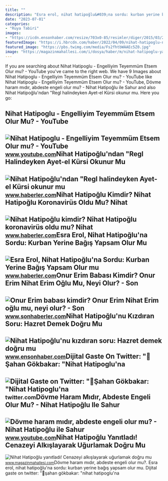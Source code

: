 ```yaml
---
title: ""
description: "Esra erol, nihat hatipoğlu&#039;na sordu: kurban yerine bağış yapsam olur mu"
date: "2023-07-01"
categories:
- "Ruya Tabiri"
images:
- "https://icdn.ensonhaber.com/resize/703x0-85/resimler/diger/2015/03/28/hatipoglu_5270.jpg"
featuredImage: "https://i.hbrcdn.com/haber/2022/04/09/nihat-hatipoglu-ndan-regl-halindeyken-ayet-el-14856220_5349_amp.jpg"
featured_image: "https://pbs.twimg.com/media/Fs2fhtbWAAEc5Z0.jpg"
image: "https://magazinmahallesi.com/i/dosya/haber/m/nihat-hatipoglu-yanitladi-cena_1619524079_PAOHlE.jpg/jpg-100-1280-720"
---
```


If you are searching about Nihat Hatipoglu - Engelliyim Teyemmüm Etsem Olur mu? - YouTube you've came to the right web. We have 9 Images about Nihat Hatipoglu - Engelliyim Teyemmüm Etsem Olur mu? - YouTube like Nihat Hatipoglu - Engelliyim Teyemmüm Etsem Olur mu? - YouTube, Dövme haram mıdır, abdeste engeli olur mu? - Nihat Hatipoğlu ile Sahur and also Nihat Hatipoğlu'ndan "Regl halindeyken Ayet-el Kürsi okunur mu. Here you go:

Nihat Hatipoglu - Engelliyim Teyemmüm Etsem Olur Mu? - YouTube
--------------------------------------------------------------

 ![Nihat Hatipoglu - Engelliyim Teyemmüm Etsem Olur mu? - YouTube](https://i.ytimg.com/vi/knO-qHIxfIg/hqdefault.jpg) <small>www.youtube.com</small>Nihat Hatipoğlu'ndan "Regl Halindeyken Ayet-el Kürsi Okunur Mu
--------------------------------------------------------------

 ![Nihat Hatipoğlu'ndan "Regl halindeyken Ayet-el Kürsi okunur mu](https://i.hbrcdn.com/haber/2022/04/09/nihat-hatipoglu-ndan-regl-halindeyken-ayet-el-14856220_5349_amp.jpg) <small>www.haberler.com</small>Nihat Hatipoğlu Kimdir? Nihat Hatipoğlu Koronavirüs Oldu Mu? Nihat
------------------------------------------------------------------

 ![Nihat Hatipoğlu kimdir? Nihat Hatipoğlu koronavirüs oldu mu? Nihat](https://i.hbrcdn.com/haber/2020/08/25/nihat-hatipoglu-kimdir-nihat-hatipoglu-13537847_6878_amp.jpg) <small>www.haberler.com</small>Esra Erol, Nihat Hatipoğlu'na Sordu: Kurban Yerine Bağış Yapsam Olur Mu
-----------------------------------------------------------------------

 ![Esra Erol, Nihat Hatipoğlu'na Sordu: Kurban Yerine Bağış Yapsam Olur mu](https://i.hbrcdn.com/haber/2016/09/15/esra-erol-nihat-hatipoglu-na-sordu-kurban-8777771_x_2844_amp.jpg) <small>www.haberler.com</small>Onur Erim Babası Kimdir? Onur Erim Nihat Erim Oğlu Mu, Neyi Olur? - Son
-----------------------------------------------------------------------

 ![Onur Erim babası kimdir? Onur Erim Nihat Erim oğlu mu, neyi olur? - Son](https://i.sonhaberler.com/storage/files/images/2022/11/19/onur-erim-fNWT.jpg) <small>www.sonhaberler.com</small>Nihat Hatipoğlu'nu Kızdıran Soru: Hazret Demek Doğru Mu
-------------------------------------------------------

 ![Nihat Hatipoğlu'nu kızdıran soru: Hazret demek doğru mu](https://icdn.ensonhaber.com/resize/703x0-85/resimler/diger/2015/03/28/hatipoglu_5270.jpg) <small>www.ensonhaber.com</small>Dijital Gaste On Twitter: "📌Şahan Gökbakar: "Nihat Hatipoglu'na
---------------------------------------------------------------

 ![Dijital Gaste on Twitter: "📌Şahan Gökbakar: "Nihat Hatipoglu'na](https://pbs.twimg.com/media/Fs2fhtbWAAEc5Z0.jpg) <small>twitter.com</small>Dövme Haram Mıdır, Abdeste Engeli Olur Mu? - Nihat Hatipoğlu Ile Sahur
----------------------------------------------------------------------

 ![Dövme haram mıdır, abdeste engeli olur mu? - Nihat Hatipoğlu ile Sahur](https://i.ytimg.com/vi/rpCs7ZFy7A4/maxresdefault.jpg) <small>www.youtube.com</small>Nihat Hatipoğlu Yanıtladı! Cenazeyi Alkışlayarak Uğurlamak Doğru Mu
-------------------------------------------------------------------

 ![Nihat Hatipoğlu yanıtladı! Cenazeyi alkışlayarak uğurlamak doğru mu](https://magazinmahallesi.com/i/dosya/haber/m/nihat-hatipoglu-yanitladi-cena_1619524079_PAOHlE.jpg/jpg-100-1280-720) <small>www.magazinmahallesi.com</small>Dövme haram mıdır, abdeste engeli olur mu?. Esra erol, nihat hatipoğlu'na sordu: kurban yerine bağış yapsam olur mu. Dijital gaste on twitter: "📌şahan gökbakar: "nihat hatipoglu'na

